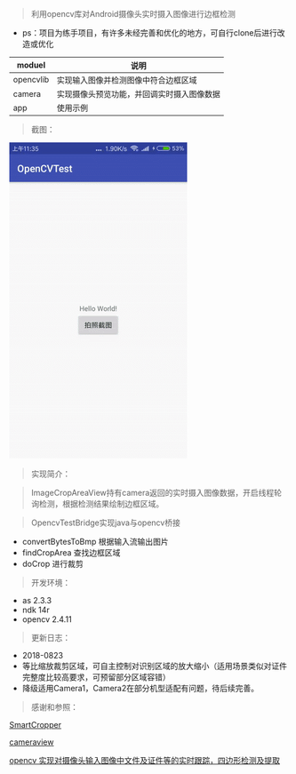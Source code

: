> 利用opencv库对Android摄像头实时摄入图像进行边框检测

* ps：项目为练手项目，有许多未经完善和优化的地方，可自行clone后进行改造或优化


moduel | 说明
---|---
opencvlib | 实现输入图像并检测图像中符合边框区域
camera | 实现摄像头预览功能，并回调实时摄入图像数据
app | 使用示例

> 截图：

![Alt text](/crop/ezgif.gif)


> 实现简介：

> ImageCropAreaView持有camera返回的实时摄入图像数据，开启线程轮询检测，根据检测结果绘制边框区域。

> OpencvTestBridge实现java与opencv桥接

* convertBytesToBmp 根据输入流输出图片
* findCropArea 查找边框区域
* doCrop 进行裁剪

> 开发环境：

* as 2.3.3
* ndk 14r
* opencv 2.4.11

> 更新日志：

* 2018-0823
* 等比缩放裁剪区域，可自主控制对识别区域的放大缩小（适用场景类似对证件完整度比较高要求，可预留部分区域容错）
* 降级适用Camera1，Camera2在部分机型适配有问题，待后续完善。

> 感谢和参照：

[SmartCropper](https://github.com/pqpo/SmartCropper)

[cameraview](https://github.com/google/cameraview)

[opencv 实现对摄像头输入图像中文件及证件等的实时跟踪，四边形检测及提取](https://blog.csdn.net/zxw_xzr/article/details/77358815)